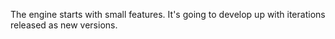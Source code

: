 The engine starts with small features. It's going to develop up with iterations released as new versions. 
